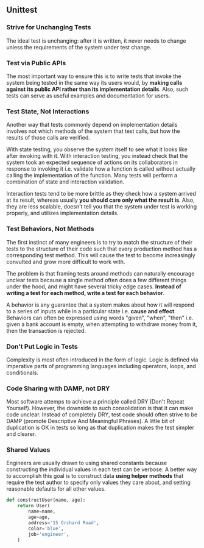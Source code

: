 ## Unittest

### Strive for Unchanging Tests

The ideal test is unchanging: after it is written, it never needs to change unless the requirements of the system under test change.

### Test via Public APIs

The most important way to ensure this is to write tests that invoke the system being tested in the same way its users would, by **making calls against its public API rather than its implementation details**. Also, such tests can serve as useful examples and documentation for users.

### Test State, Not Interactions

Another way that tests commonly depend on implementation details involves not which methods of the system that test calls, but how the results of those calls are verified.

With state testing, you observe the system itself to see what it looks like after invoking with it. With interaction testing, you instead check that the system took an expected sequence of actions on its collaborators in response to invoking it i.e. validate how a function is called without actually calling the implementation of the function. Many tests will perform a combination of state and interaction validation.

Interaction tests tend to be more brittle as they check how a system arrived at its result, whereas usually **you should care only what the result is**. Also, they are less scalable, doesn't tell you that the system under test is working properly, and utilizes implementation details.

### Test Behaviors, Not Methods

The first instinct of many engineers is to try to match the structure of their tests to the structure of their code such that every production method has a corresponding test method. This will cause the test to become increasingly convulted and grow more difficult to work with.

The problem is that framing tests around methods can naturally encourage unclear tests because a single method often does a few different things under the hood, and might have several tricky edge cases. **Instead of writing a test for each method, write a test for each behavior**.

A behavior is any guarantee that a system makes about how it will respond to a series of inputs while in a particular state i.e. **cause and effect**. Behaviors can often be expressed using words "given", "when", "then" i.e. given a bank account is empty, when attempting to withdraw money from it, then the transaction is rejected.

### Don't Put Logic in Tests

Complexity is most often introduced in the form of logic. Logic is defined via imperative parts of programming languages including operators, loops, and conditionals.

### Code Sharing with DAMP, not DRY

Most software attemps to achieve a principle called DRY (Don't Repeat Yourself). However, the downside to such consolidation is that it can make code unclear. Instead of completely DRY, test code should often strive to be DAMP (promote Descriptive And Meaningful Phrases). A little bit of duplication is OK in tests so long as that duplication makes the test simpler and clearer.

### Shared Values

Engineers are usually drawn to using shared constants because constructing the individual values in each test can be verbose. A better way to accomplish this goal is to construct data **using helper methods** that require the test author to specify only values they care about, and setting reasonable defaults for all other values.

```py
def constructUser(name, age):
    return User(
        name=name,
        age=age,
        address='15 Orchard Road',
        color='blue',
        job='engineer',
    )
```

